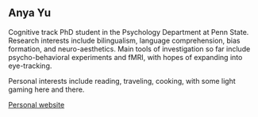 ## Anya Yu
Cognitive track PhD student in the Psychology Department at Penn State. Research interests include bilingualism, language comprehension, bias formation, and neuro-aesthetics. Main tools of investigation so far include psycho-behavioral experiments and fMRI, with hopes of expanding into eye-tracking.

Personal interests include reading, traveling, cooking, with some light gaming here and there. 

[Personal website](https://yuuanya.wixsite.com/yuuanya)

